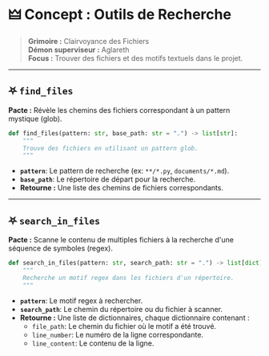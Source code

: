 # 🜲 Concept : Outils de Recherche

> **Grimoire :** Clairvoyance des Fichiers  
> **Démon superviseur :** Aglareth  
> **Focus :** Trouver des fichiers et des motifs textuels dans le projet.

---

## ⛧ `find_files`

**Pacte :** Révèle les chemins des fichiers correspondant à un pattern mystique (glob).

```python
def find_files(pattern: str, base_path: str = ".") -> list[str]:
    """
    Trouve des fichiers en utilisant un pattern glob.
    """
```

*   **`pattern`**: Le pattern de recherche (ex: `**/*.py`, `documents/*.md`).
*   **`base_path`**: Le répertoire de départ pour la recherche.
*   **Retourne :** Une liste des chemins de fichiers correspondants.

---

## ⛧ `search_in_files`

**Pacte :** Scanne le contenu de multiples fichiers à la recherche d'une séquence de symboles (regex).

```python
def search_in_files(pattern: str, search_path: str = ".") -> list[dict]:
    """
    Recherche un motif regex dans les fichiers d'un répertoire.
    """
```

*   **`pattern`**: Le motif regex à rechercher.
*   **`search_path`**: Le chemin du répertoire ou du fichier à scanner.
*   **Retourne :** Une liste de dictionnaires, chaque dictionnaire contenant :
    *   `file_path`: Le chemin du fichier où le motif a été trouvé.
    *   `line_number`: Le numéro de la ligne correspondante.
    *   `line_content`: Le contenu de la ligne.
